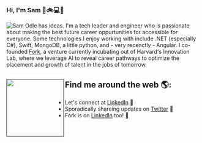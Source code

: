### Hi, I'm Sam 👋🚲💻🚀

<img src="" alt="Sam Odle has ideas.">
I'm a tech leader and engineer who is passionate about making the best future career oppurtunities for accessible for everyone. Some technologies I enjoy working with include .NET (especially C#), Swift, MongoDB, a little python, and - very recenctly - Angular. I co-founded <a href="www.forkcareers.com">Fork</a>, a venture currently incubating out of Harvard's Innovation Lab, where we leverage AI to reveal career pathways to optimize the placement and growth of talent in the jobs of tomorrow.


## Find me around the web 🌎: <a href=""><img align="left" width="150" height="150" src=""></a>
- Let's connect at <a href="https://www.linkedin.com/in/samodle/">LinkedIn</a> 💼
- Sporadically shareing updates on <a href="https://www.twitter.com/samodledc"> Twitter</a> 🏓
- Fork is on  <a href="https://www.linkedin.com/company/forkcareers/">LinkedIn</a> too! 🍴
